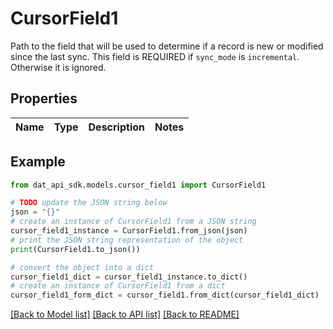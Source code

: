 # CursorField1

Path to the field that will be used to determine if a record is new or modified since the last sync. This field is REQUIRED if `sync_mode` is `incremental`. Otherwise it is ignored.

## Properties

Name | Type | Description | Notes
------------ | ------------- | ------------- | -------------

## Example

```python
from dat_api_sdk.models.cursor_field1 import CursorField1

# TODO update the JSON string below
json = "{}"
# create an instance of CursorField1 from a JSON string
cursor_field1_instance = CursorField1.from_json(json)
# print the JSON string representation of the object
print(CursorField1.to_json())

# convert the object into a dict
cursor_field1_dict = cursor_field1_instance.to_dict()
# create an instance of CursorField1 from a dict
cursor_field1_form_dict = cursor_field1.from_dict(cursor_field1_dict)
```
[[Back to Model list]](../README.md#documentation-for-models) [[Back to API list]](../README.md#documentation-for-api-endpoints) [[Back to README]](../README.md)


